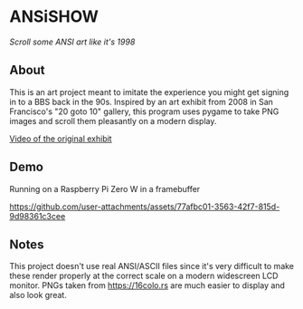 # ANSiSHOW
*Scroll some ANSI art like it's 1998*

## About
This is an art project meant to imitate the experience you might get signing in to a BBS back in the 90s. Inspired by
an art exhibit from 2008 in San Francisco's "20 goto 10" gallery, this program uses pygame to take PNG images and scroll
them pleasantly on a modern display. 

[Video of the original exhibit](https://www.youtube.com/watch?v=r_cYOi3pnhA)

## Demo
Running on a Raspberry Pi Zero W in a framebuffer

https://github.com/user-attachments/assets/77afbc01-3563-42f7-815d-9d98361c3cee

## Notes
This project doesn't use real ANSI/ASCII files since it's very difficult to make these render properly at the correct scale
on a modern widescreen LCD monitor. PNGs taken from https://16colo.rs are much easier to display and also look great.



